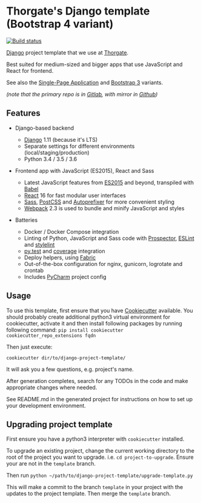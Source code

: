 # Thorgate's Django template (Bootstrap 4 variant)

[![Build status](https://gitlab.com/thorgate-public/django-project-template/badges/master/pipeline.svg)](https://gitlab.com/thorgate-public/django-project-template/commits/master)

[Django](https://www.djangoproject.com/) project template that we use at [Thorgate](https://thorgate.eu).

Best suited for medium-sized and bigger apps that use JavaScript and React for frontend.

See also the [Single-Page Application](https://gitlab.com/thorgate-public/django-project-template/tree/spa)
and [Bootstrap 3](https://gitlab.com/thorgate-public/django-project-template/tree/legacy-docker-bootstrap3) variants.

_(note that the primary repo is in [Gitlab](https://gitlab.com/thorgate-public/django-project-template), with mirror in [Github](https://github.com/thorgate/django-project-template))_


## Features

- Django-based backend

    - [Django](https://www.djangoproject.com/) 1.11 (because it's LTS)
    - Separate settings for different environments (local/staging/production)
    - Python 3.4 / 3.5 / 3.6

- Frontend app with JavaScript (ES2015), React and Sass

    - Latest JavaScript features from [ES2015](https://babeljs.io/docs/learn-es2015/) and beyond, transpiled with
      [Babel](https://babeljs.io/)
    - [React](https://facebook.github.io/react/) 16 for fast modular user interfaces
    - [Sass](http://sass-lang.com/), [PostCSS](http://postcss.org/) and
      [Autoprefixer](https://github.com/postcss/autoprefixer) for more convenient styling
    - [Webpack](https://webpack.github.io/) 2.3 is used to bundle and minify JavaScript and styles

- Batteries

    - Docker / Docker Compose integration
    - Linting of Python, JavaScript and Sass code with [Prospector](http://prospector.landscape.io/),
      [ESLint](http://eslint.org/) and [stylelint](https://stylelint.io/)
    - [py.test](http://pytest.org/) and [coverage](https://coverage.readthedocs.io/) integration
    - Deploy helpers, using [Fabric](http://www.fabfile.org/)
    - Out-of-the-box configuration for nginx, gunicorn, logrotate and crontab
    - Includes [PyCharm](https://www.jetbrains.com/pycharm/) project config


## Usage

To use this template, first ensure that you have
[Cookiecutter](http://cookiecutter.readthedocs.org/en/latest/readme.html) available.
You should probably create additional python3 virtual environment for cookiecutter, activate it
and then install following packages by running following command:
`pip install cookiecutter cookiecutter_repo_extensions fqdn`


Then just execute:

    cookiecutter dir/to/django-project-template/

It will ask you a few questions, e.g. project's name.

After generation completes, search for any TODOs in the code and make appropriate changes where needed.

See README.md in the generated project for instructions on how to set up your development environment.


## Upgrading project template

First ensure you have a python3 interpreter with `cookiecutter` installed.

To upgrade an existing project, change the current working directory to the root of the project you want to upgrade. i.e. `cd project-to-upgrade`. Ensure your are not in the `template` branch.

Then run `python ~/path/to/django-project-template/upgrade-template.py`

This will make a commit to the branch `template` in your project with the updates to the project template. Then merge the `template` branch.
